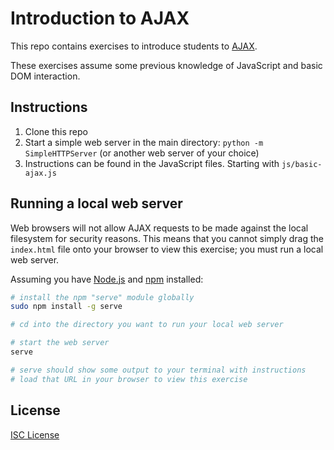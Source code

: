 # Introduction to AJAX

This repo contains exercises to introduce students to [AJAX].

These exercises assume some previous knowledge of JavaScript and basic DOM
interaction.

[AJAX]:https://en.wikipedia.org/wiki/Ajax_(programming)

## Instructions

1. Clone this repo
1. Start a simple web server in the main directory: `python -m SimpleHTTPServer` (or another web server of your choice)
1. Instructions can be found in the JavaScript files. Starting with `js/basic-ajax.js`

## Running a local web server

Web browsers will not allow AJAX requests to be made against the local filesystem for security reasons.
This means that you cannot simply drag the `index.html` file onto your browser to view this exercise; you must run a local web server.

Assuming you have [Node.js] and [npm] installed:

```sh
# install the npm "serve" module globally
sudo npm install -g serve

# cd into the directory you want to run your local web server

# start the web server
serve

# serve should show some output to your terminal with instructions
# load that URL in your browser to view this exercise
```

[Node.js]:https://nodejs.org/
[npm]:https://www.npmjs.com/get-npm

## License

[ISC License](LICENSE.md)
